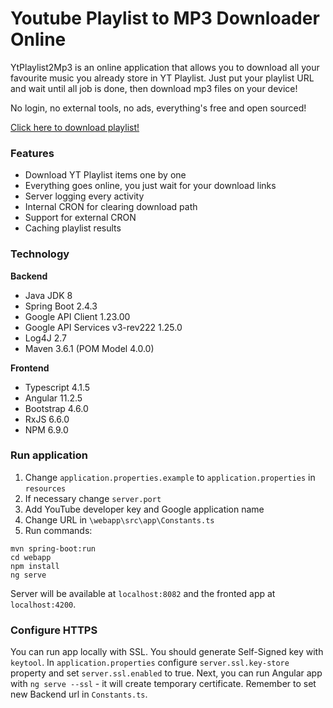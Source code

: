 # Youtube Playlist to MP3 Downloader Online

YtPlaylist2Mp3 is an online application that allows you to download all your favourite music you already store in YT Playlist.
Just put your playlist URL and wait until all job is done, then download mp3 files on your device!

No login, no external tools, no ads, everything's free and open sourced!

[Click here to download playlist!](http://yt2mp3.pl)

### Features
- Download YT Playlist items one by one
- Everything goes online, you just wait for your download links
- Server logging every activity
- Internal CRON for clearing download path
- Support for external CRON
- Caching playlist results
<!--- - SOON! Import your Spotify playlist to YT or vice-versa!) -->

### Technology
**Backend**
- Java JDK 8
- Spring Boot 2.4.3
- Google API Client 1.23.00
- Google API Services v3-rev222 1.25.0
- Log4J 2.7
- Maven 3.6.1 (POM Model 4.0.0)

**Frontend**
- Typescript 4.1.5
- Angular 11.2.5
- Bootstrap 4.6.0
- RxJS 6.6.0
- NPM 6.9.0

### Run application
1. Change `application.properties.example` to `application.properties` in `resources`
1. If necessary change `server.port`
1. Add YouTube developer key and Google application name
1. Change URL in `\webapp\src\app\Constants.ts`
1. Run commands:
```
mvn spring-boot:run
cd webapp
npm install
ng serve
```
Server will be available at `localhost:8082` and the fronted app at `localhost:4200`.

### Configure HTTPS
You can run app locally with SSL. You should generate Self-Signed key with `keytool`. In `application.properties` configure `server.ssl.key-store` property and set `server.ssl.enabled` to true.
Next, you can run Angular app with `ng serve --ssl` - it will create temporary certificate. Remember to set new Backend url in `Constants.ts`.
